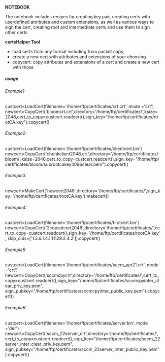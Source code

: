 **NOTEBOOK**

The notebook includes recipes for creating key pair, creating certs with userdefined attributes and custom extensions, as well as various ways to sign the cert, creating root and intermediate certs and use them to sign other certs

**certsHelper Tool**

- load certs from any format including from packet caps,
- create a new cert with attributes and extensions of your choosing
- copycert: copy attributes and extensions of a cert and create a new cert with those 

##### usage  

###### Example1:

custcert=LoadCert(filename='/home/ftp/certificates/crt.crt', mode ='crt')
newcert=CopyCert('bloomcrt.crt',directory='/home/ftp/certificates/',ksize=2048,cert_to_copy=custcert.readcert(),sign_key="/home/ftp/certificates/rootCA.key").copycert()

###### Example2:

custcert=LoadCert(filename='/home/ftp/certificates/clientcert.bin')
newcert=CopyCert('chunkclient2048.crt',directory='/home/ftp/certificates/bloom/',ksize=2048,cert_to_copy=custcert.readcert(),sign_key="/home/ftp/certificates/bloom/subrootcakey4096clear.pem").copycert()

###### Example3:

newcert=MakeCert('newcert2048',directory='/home/ftp/certificates/',sign_key='/home/ftp/certificates/rootCA.key').makecert()

###### Example4:

custcert=LoadCert(filename='/home/ftp/certificates/firstcert.bin')
newcert=CopyCert('2copiedcert2048',directory='/home/ftp/certificates/',cert_to_copy=custcert.readcert(),sign_key='/home/ftp/certificates/rootCA.key', skip_oids=['1.3.6.1.4.1.11129.2.4.2']).copycert()

###### Example5:

custcert=LoadCert(filename='/home/ftp/certificates/sccm_apr21.crt', mode ='crt')    
newcert=CopyCert('sccmcpycrt',directory='/home/ftp/certificates/',cert_to_copy=custcert.readcert(),sign_key="/home/ftp/certificates/sccmcpyinter_clear_priv_key.pem", sign_pubkey="/home/ftp/certificates/sccmcpyinter_public_key.pem").copycert()

###### Example6:

custcert=LoadCert(filename='/home/ftp/certificates/server.bin', mode ='der')    
newcert=CopyCert('sccm_22server_crt',directory='/home/ftp/certificates/',cert_to_copy=custcert.readcert(),sign_key="/home/ftp/certificates/sccm_22server_inter_clear_priv_key.pem", sign_pubkey="/home/ftp/certificates/sccm_22server_inter_public_key.pem").copycert()
